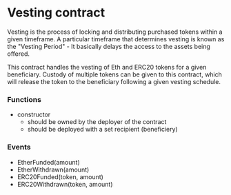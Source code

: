 # Vesting contract

Vesting is the process of locking and distributing purchased tokens within a given timeframe. A particular timeframe that determines vesting is known as the "Vesting Period" - It basically delays the access to the assets being offered.

This contract handles the vesting of Eth and ERC20 tokens for a given beneficiary. Custody of multiple tokens can be given to this contract, which will release the token to the beneficiary following a given vesting schedule.

### Functions

* constructor 
    * should be owned by the deployer of the contract
    * should be deployed with a set recipient (beneficiery)

### Events

* EtherFunded(amount)
* EtherWithdrawn(amount)
* ERC20Funded(token, amount)
* ERC20Withdrawn(token, amount)
